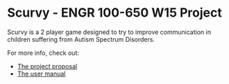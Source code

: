 # Scurvy - ENGR 100-650 W15 Project

Scurvy is a 2 player game designed to try to improve communication in children suffering from Autism Spectrum Disorders.

For more info, check out:

- [The project proposal](docs/scurvy_proposal.pdf?raw=true)
- [The user manual](docs/scurvy_manual.pdf?raw=true)
